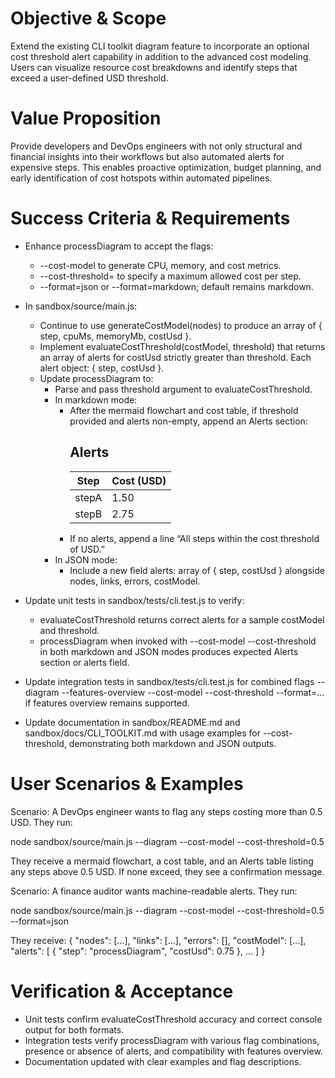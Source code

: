 # Objective & Scope

Extend the existing CLI toolkit diagram feature to incorporate an optional cost threshold alert capability in addition to the advanced cost modeling. Users can visualize resource cost breakdowns and identify steps that exceed a user-defined USD threshold.

# Value Proposition

Provide developers and DevOps engineers with not only structural and financial insights into their workflows but also automated alerts for expensive steps. This enables proactive optimization, budget planning, and early identification of cost hotspots within automated pipelines.

# Success Criteria & Requirements

- Enhance processDiagram to accept the flags:
  - --cost-model to generate CPU, memory, and cost metrics.
  - --cost-threshold=<USD> to specify a maximum allowed cost per step.
  - --format=json or --format=markdown; default remains markdown.

- In sandbox/source/main.js:
  - Continue to use generateCostModel(nodes) to produce an array of { step, cpuMs, memoryMb, costUsd }.
  - Implement evaluateCostThreshold(costModel, threshold) that returns an array of alerts for costUsd strictly greater than threshold. Each alert object: { step, costUsd }.
  - Update processDiagram to:
    - Parse and pass threshold argument to evaluateCostThreshold.
    - In markdown mode:
      - After the mermaid flowchart and cost table, if threshold provided and alerts non-empty, append an Alerts section:
        ## Alerts
        | Step | Cost (USD) |
        |------|------------|
        | stepA | 1.50 |
        | stepB | 2.75 |
      - If no alerts, append a line “All steps within the cost threshold of <threshold> USD.”
    - In JSON mode:
      - Include a new field alerts: array of { step, costUsd } alongside nodes, links, errors, costModel.

- Update unit tests in sandbox/tests/cli.test.js to verify:
  - evaluateCostThreshold returns correct alerts for a sample costModel and threshold.
  - processDiagram when invoked with --cost-model --cost-threshold in both markdown and JSON modes produces expected Alerts section or alerts field.

- Update integration tests in sandbox/tests/cli.test.js for combined flags --diagram --features-overview --cost-model --cost-threshold --format=... if features overview remains supported.

- Update documentation in sandbox/README.md and sandbox/docs/CLI_TOOLKIT.md with usage examples for --cost-threshold, demonstrating both markdown and JSON outputs.

# User Scenarios & Examples

Scenario: A DevOps engineer wants to flag any steps costing more than 0.5 USD. They run:

node sandbox/source/main.js --diagram --cost-model --cost-threshold=0.5

They receive a mermaid flowchart, a cost table, and an Alerts table listing any steps above 0.5 USD. If none exceed, they see a confirmation message.

Scenario: A finance auditor wants machine-readable alerts. They run:

node sandbox/source/main.js --diagram --cost-model --cost-threshold=0.5 --format=json

They receive:
{
  "nodes": [...],
  "links": [...],
  "errors": [],
  "costModel": [...],
  "alerts": [ { "step": "processDiagram", "costUsd": 0.75 }, ... ]
}

# Verification & Acceptance

- Unit tests confirm evaluateCostThreshold accuracy and correct console output for both formats.
- Integration tests verify processDiagram with various flag combinations, presence or absence of alerts, and compatibility with features overview.
- Documentation updated with clear examples and flag descriptions.